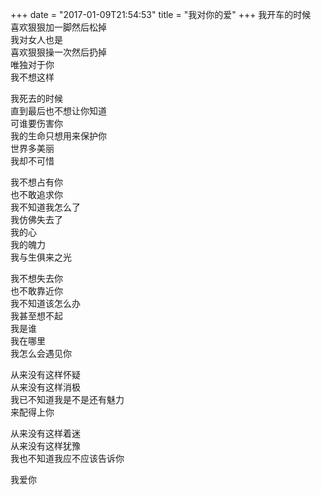+++
date = "2017-01-09T21:54:53"
title = "我对你的爱"
+++
我开车的时候  
喜欢狠狠加一脚然后松掉  
我对女人也是  
喜欢狠狠操一次然后扔掉  
唯独对于你  
我不想这样  
  
我死去的时候  
直到最后也不想让你知道  
可谁要伤害你  
我的生命只想用来保护你  
世界多美丽  
我却不可惜  
  
我不想占有你  
也不敢追求你  
我不知道我怎么了  
我仿佛失去了  
我的心  
我的魄力  
我与生俱来之光  
  
我不想失去你  
也不敢靠近你  
我不知道该怎么办  
我甚至想不起  
我是谁  
我在哪里  
我怎么会遇见你  
  
从来没有这样怀疑  
从来没有这样消极  
我已不知道我是不是还有魅力  
来配得上你  
  
从来没有这样着迷  
从来没有这样犹豫  
我也不知道我应不应该告诉你  
  
我爱你  